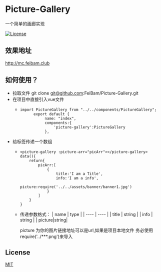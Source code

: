 # Picture-Gallery

一个简单的画廊实现

[![License](https://badgen.net/github/license/sequelize/sequelize)](https://github.com/sequelize/sequelize/blob/master/LICENSE)


## 效果地址

http://mc.feibam.club

## 如何使用？

+ 拉取文件 git clone git@github.com:FeiBam/Picture-Gallery.git
+ 在项目中直接引入vue文件
    - ```
      import PictureGallery from "../../components/PictureGallery";
            export default {
                 name: "index",
                 components:{
                     'picture-gallery':PictureGallery
                 },
      ```
+ 给标签传递一个数组
    - ```
      <picture-gallery :picture-arr="picArr"></picture-gallery>
      data(){
          return{
              picArr:[
                  {
                      title:'I am a Title',
                      info:'I am a info',
                      picture:require('../../assets/banner/banner1.jpg')
                  }
              ]
          }
      }
      ```
    - 传递参数格式：
      |  name   | type  |
      |  ----  | ----  |
      | title  | string |
      | info  | string |
      | picture|string|
      
      picture 为你的图片链接地址可以是url,如果是项目本地文件 务必使用 require('../***.png')来导入



## License

[MIT](http://opensource.org/licenses/MIT)

